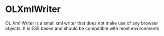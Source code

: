 # OLXmlWriter
OL Xml Writer is a small xml writer that does not make use of any browser objects.
It is ES5 based and should be compatible with most environments
